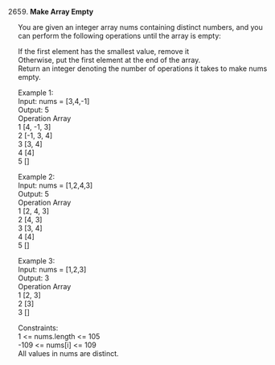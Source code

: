 2659. **Make Array Empty**

You are given an integer array nums containing distinct numbers, and you can perform the following operations until the array is empty:<br>

If the first element has the smallest value, remove it<br>
Otherwise, put the first element at the end of the array.<br>
Return an integer denoting the number of operations it takes to make nums empty.<br>

 

Example 1:<br>
Input: nums = [3,4,-1]<br>
Output: 5<br>
Operation	Array<br>
1	        [4, -1, 3]<br>
2	        [-1, 3, 4]<br>
3	        [3, 4]<br>
4	        [4]<br>
5	        []<br>

Example 2:<br>
Input: nums = [1,2,4,3]<br>
Output: 5<br>
Operation	Array<br>
1	[2, 4, 3]<br>
2	[4, 3]<br>
3	[3, 4]<br>
4	[4]<br>
5	[]<br>

Example 3:<br>
Input: nums = [1,2,3]<br>
Output: 3<br>
Operation	Array<br>
1	[2, 3]<br>
2	[3]<br>
3	[]<br>

Constraints:<br>
1 <= nums.length <= 105<br>
-109 <= nums[i] <= 109<br>
All values in nums are distinct.
